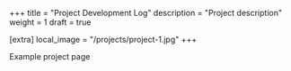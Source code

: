 +++
title = "Project Development Log"
description = "Project description"
weight = 1
draft = true

[extra]
local_image = "/projects/project-1.jpg"
+++

Example project page
